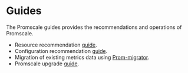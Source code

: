 # Guides
The Promscale guides provides the recommendations and operations of Promscale.

*   Resource recommendation [guide][recomm-guide].
*   Configuration recommendation [guide][config-guide].
*   Migration of existing metrics data using [Prom-migrator][prom-migrator].
*   Promscale upgrade [guide][upgrade-guide].

[recomm-guide]: /promscale/:currentVersion/guides/resource-recomm/
[config-guide]: /promscale/:currentVersion/guides/config-recomm/
[prom-migrator]: /promscale/:currentVersion/guides/prom-migrator/
[upgrade-guide]: /promscale/:currentVersion/guides/upgrade/